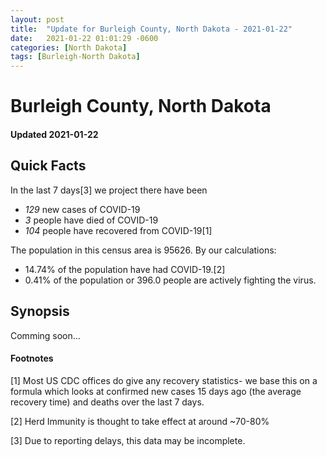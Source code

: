 ```yaml
---
layout: post
title:  "Update for Burleigh County, North Dakota - 2021-01-22"
date:   2021-01-22 01:01:29 -0600
categories: [North Dakota]
tags: [Burleigh-North Dakota]
---
```


# Burleigh County, North Dakota
#### Updated 2021-01-22

## Quick Facts

In the last 7 days[3] we project there have been
- *129* new cases of COVID-19
- *3* people have died of COVID-19
- *104* people have recovered from COVID-19[1]

The population in this census area is 95626. By our calculations:
- 14.74% of the population have had COVID-19.[2]
- 0.41% of the population or 396.0 people are actively fighting the virus.

## Synopsis

Comming soon...


#### Footnotes

[1] Most US CDC offices do give any recovery statistics- we base this on a formula which looks at confirmed new cases
15 days ago (the average recovery time) and deaths over the last 7 days.

[2] Herd Immunity is thought to take effect at around ~70-80%

[3] Due to reporting delays, this data may be incomplete.
 
    